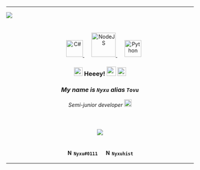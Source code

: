 <hr/><img src="https://cdn.discordapp.com/attachments/853264981662236683/880161838216646656/nyxugitprofile_r.gif"><h1></h1>
<!--- LANGUAGES ICONS --->
<div align="center" width="10">
    <!---<a href="https://isocpp.org/">
      <img src="https://cdn.discordapp.com/emojis/852337900851036191.png?v=1" width="30" title="C++">
    </a>--->
  &nbsp&nbsp&nbsp&nbsp
    <a href="https://docs.microsoft.com/en-us/dotnet/csharp/">
      <img src="https://cdn.discordapp.com/emojis/852339811910287370.png?v=1" width="45" title="C#">
    </a>
  &nbsp&nbsp&nbsp&nbsp
    <a href="https://nodejs.org/">
      <img src="https://cdn.discordapp.com/attachments/853264981662236683/879855778650030160/nodejs-logo-FBE122E377-seeklogo.png" width="65" title="NodeJS">
    </a>
  &nbsp&nbsp&nbsp&nbsp
    <a href="https://www.python.org/">
      <img src="https://cdn.discordapp.com/emojis/879858330753978408.png?v=1" width="45" title="Python">
    </a>
    <!---&nbsp&nbsp&nbsp&nbsp
      <a href="https://docs.microsoft.com/en-us/dotnet/csharp/">
        <img src="https://cdn.discordapp.com/emojis/879909973394620497.png?v=1" width="30" title="C#">
      </a>--->
</div>
<!--- LANGUAGES ICONS END --->

<!--- MAIN TEXT --->
<div align="center">
  <h3><img src="https://cdn.discordapp.com/emojis/880166185713414174.gif?v=1" width="23"> Heeey!</span> <img src="https://cdn.discordapp.com/attachments/853264981662236683/879885928884236298/777389107465814047.png" width="25"> <img src="https://cdn.discordapp.com/emojis/880166185713414174.gif?v=1" width="23"></h3>
  <h3><i>My name is <code>Nyxu</code> alias <code>Tovu</code></i></h3>
  <p><i>Semi-junior developer</i> <img src="https://cdn.discordapp.com/attachments/853264981662236683/879924634655555604/701076279537172580.png" width="20"></p>
</div>
<!--- MAIN TEXT END --->
<h1></h1>
<!---<h1></h1><div align="center"><img src="https://cdn.discordapp.com/attachments/853264981662236683/879849043528929291/0IWb7dn.gif" width="800"><h1></h1>--->
<div align="center">
    <br>
    <!---
    <img src="https://github-readme-stats.vercel.app/api/top-langs/?username=Nyxuhist&theme=radical&hide_border=true&count_private=true">
    <br><br>
    --->
    <img src="https://github-readme-stats.vercel.app/api?username=Nyxuhist&count_private=true&hide_border=true&theme=radical">
    <br>
</div>
<h1></h1>

<div align="center">
  <h4><img src="https://cdn.discordapp.com/emojis/847321632305446912.png?v=1" width="15" title="Nyxu#0111"> <code>Nyxu#0111</code>&nbsp&nbsp&nbsp&nbsp&nbsp&nbsp<img src="https://cdn.discordapp.com/emojis/879931958556246066.png?v=1" width="15" title="Nyxuhist"> <code>Nyxuhist</code></h4>
</div>
<hr/>
<!---
zTovu/zTovu is a ✨ special ✨ repository because its `README.md` (this file) appears on your GitHub profile.
You can click the Preview link to take a look at your changes.
--->

